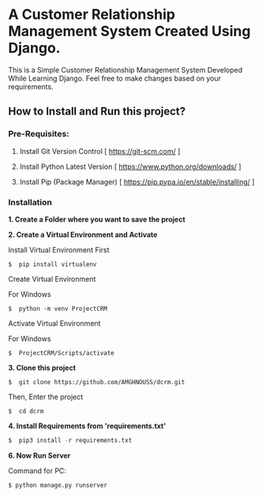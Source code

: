 # A Customer Relationship Management System Created Using Django.

This is a Simple Customer Relationship Management System Developed While Learning Django. Feel free to make changes based on your requirements.

## How to Install and Run this project?

### Pre-Requisites:
1. Install Git Version Control
[ https://git-scm.com/ ]

2. Install Python Latest Version
[ https://www.python.org/downloads/ ]

3. Install Pip (Package Manager)
[ https://pip.pypa.io/en/stable/installing/ ]


### Installation
**1. Create a Folder where you want to save the project**

**2. Create a Virtual Environment and Activate**

Install Virtual Environment First
```
$  pip install virtualenv
```

Create Virtual Environment

For Windows
```
$  python -m venv ProjectCRM
```

Activate Virtual Environment

For Windows
```
$  ProjectCRM/Scripts/activate
```

**3. Clone this project**
```
$  git clone https://github.com/AMGHNOUSS/dcrm.git
```

Then, Enter the project
```
$  cd dcrm
```

**4. Install Requirements from 'requirements.txt'**
```python
$  pip3 install -r requirements.txt
```

**6. Now Run Server**

Command for PC:
```python
$ python manage.py runserver
```